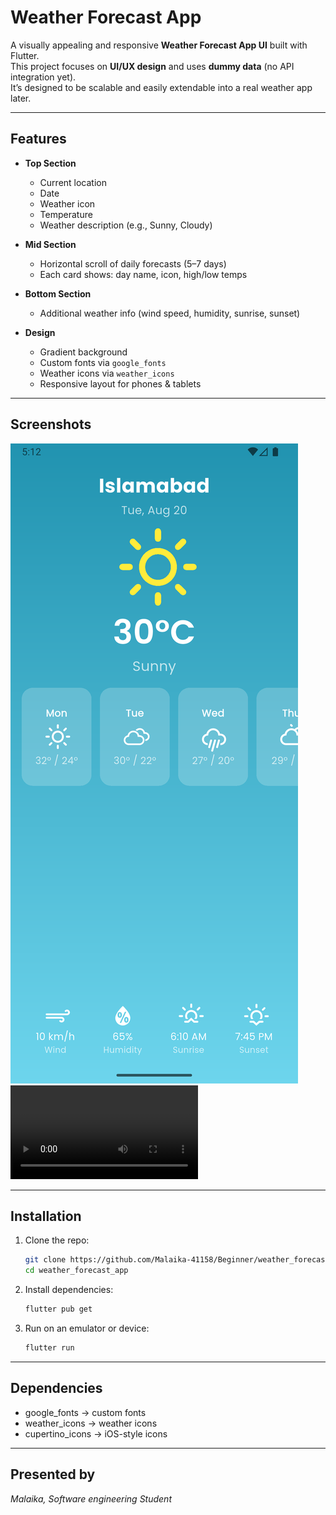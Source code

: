 # Weather Forecast App

A visually appealing and responsive **Weather Forecast App UI** built with Flutter.  
This project focuses on **UI/UX design** and uses **dummy data** (no API integration yet).  
It’s designed to be scalable and easily extendable into a real weather app later.

---

## Features

- **Top Section**
    - Current location
    - Date
    - Weather icon
    - Temperature
    - Weather description (e.g., Sunny, Cloudy)

- **Mid Section**
    - Horizontal scroll of daily forecasts (5–7 days)
    - Each card shows: day name, icon, high/low temps

- **Bottom Section**
    - Additional weather info (wind speed, humidity, sunrise, sunset)

- **Design**
    - Gradient background
    - Custom fonts via `google_fonts`
    - Weather icons via `weather_icons`
    - Responsive layout for phones & tablets

---

## Screenshots

![Weather](assets/weather_screen.png)
![Demo](assets/demo.mp4)

---

## Installation

1. Clone the repo:
   ```bash
   git clone https://github.com/Malaika-41158/Beginner/weather_forecast_app
   cd weather_forecast_app
2. Install dependencies:
    ```bash
   flutter pub get
3. Run on an emulator or device:
    ```bash
   flutter run
   
 ---

## Dependencies

- google_fonts -> custom fonts
- weather_icons -> weather icons
- cupertino_icons -> iOS-style icons

---

## Presented by

*Malaika, Software engineering Student*